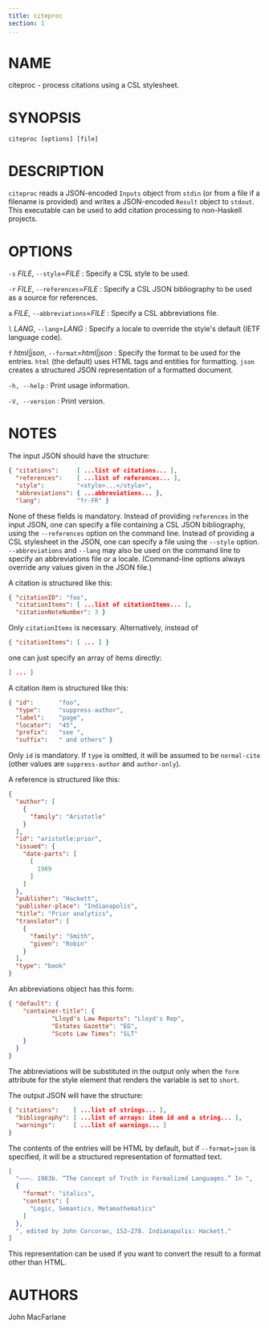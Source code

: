 ```yaml
---
title: citeproc
section: 1
...
```


# NAME

citeproc - process citations using a CSL stylesheet.

# SYNOPSIS

`citeproc [options] [file]`

# DESCRIPTION

`citeproc` reads a JSON-encoded `Inputs` object from `stdin` (or
from a file if a filename is provided) and writes a JSON-encoded
`Result` object to `stdout`.  This executable can be used to add
citation processing to non-Haskell projects.


# OPTIONS

`-s` *FILE*, `--style`=*FILE*
:   Specify a CSL style to be used.

`-r` *FILE*, `--references`=*FILE*
:   Specify a CSL JSON bibliography to be used as a source for references.

`a` *FILE*, `--abbreviations`=*FILE*
:   Specify a CSL abbreviations file.

`l` *LANG*, `--lang`=*LANG*
:   Specify a locale to override the style's default (IETF
    language code).

`f` *html|json*, `--format`=*html|json*
:   Specify the format to be used for the entries.  `html` (the
    default) uses HTML tags and entities for formatting.  `json`
    creates a structured JSON representation of a formatted document.

`-h, --help`
:   Print usage information.

`-V, --version`
:   Print version.

# NOTES

The input JSON should have the structure:

``` json
{ "citations":     [ ...list of citations... ],
  "references":    [ ...list of references... ],
  "style":         "<style>...</style>",
  "abbreviations": { ...abbreviations... },
  "lang":          "fr-FR" }
```

None of these fields is mandatory.  Instead of providing
`references` in the input JSON, one can specify a file
containing a CSL JSON bibliography, using the `--references`
option on the command line.  Instead of providing a CSL
stylesheet in the JSON, one can specify a file using
the `--style` option.  `--abbreviations` and `--lang`
may also be used on the command line to specify an
abbreviations file or a locale.  (Command-line options
always override any values given in the JSON file.)

A citation is structured like this:

``` json
{ "citationID": "foo",
  "citationItems": [ ...list of citationItems... ],
  "citationNoteNumber": 3 }
```

Only `citationItems` is necessary.  Alternatively,
instead of

``` json
{ "citationItems": [ ... ] }
```

one can just specify an array of items directly:

``` json
[ ... ]
```

A citation item is structured like this:

``` json
{ "id":       "foo",
  "type":     "suppress-author",
  "label":    "page",
  "locator":  "45",
  "prefix":   "see ",
  "suffix":   " and others" }
```

Only `id` is mandatory.  If `type` is omitted, it will
be assumed to be `normal-cite` (other values are
`suppress-author` and `author-only`).

A reference is structured like this:

``` json
{
  "author": [
    {
      "family": "Aristotle"
    }
  ],
  "id": "aristotle:prior",
  "issued": {
    "date-parts": [
      [
        1989
      ]
    ]
  },
  "publisher": "Hackett",
  "publisher-place": "Indianapolis",
  "title": "Prior analytics",
  "translator": [
    {
      "family": "Smith",
      "given": "Robin"
    }
  ],
  "type": "book"
}
```

An abbreviations object has this form:

``` json
{ "default": {
    "container-title": {
            "Lloyd's Law Reports": "Lloyd's Rep",
            "Estates Gazette": "EG",
            "Scots Law Times": "SLT"
    }
  }
}
```

The abbreviations will be substituted in the output
only when the `form` attribute for the style element that
renders the variable is set to `short`.

The output JSON will have the structure:

``` json
{ "citations":    [ ...list of strings... ],
  "bibliography": [ ...list of arrays: item id and a string... ],
  "warnings":     [ ...list of warnings... ]
}
```

The contents of the entries will be HTML by default, but
if `--format=json` is specified, it will be a structured
representation of formatted text.

``` json
[
  "———. 1983b. “The Concept of Truth in Formalized Languages.” In ",
  {
    "format": "italics",
    "contents": [
      "Logic, Semantics, Metamathematics"
    ]
  },
  ", edited by John Corcoran, 152–278. Indianapolis: Hackett."
]
```

This representation can be used if you want to convert the
result to a format other than HTML.

# AUTHORS

John MacFarlane

